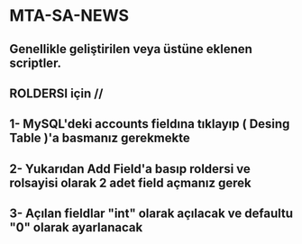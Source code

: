 # MTA-SA-NEWS
Genellikle geliştirilen veya üstüne eklenen scriptler.
-----------------------------------------------------
ROLDERSI için // 
-------------------------------------------------------
1- MySQL'deki accounts fieldına tıklayıp ( Desing Table )'a basmanız gerekmekte
-------------------------------------------------------
2- Yukarıdan Add Field'a basıp roldersi ve rolsayisi olarak 2 adet field açmanız gerek
-------------------------------------------------------
3- Açılan fieldlar "int" olarak açılacak ve defaultu "0" olarak ayarlanacak
-------------------------------------------------------
